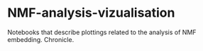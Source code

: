 # NMF-analysis-vizualisation
Notebooks that describe plottings related to the analysis of NMF embedding. Chronicle.
